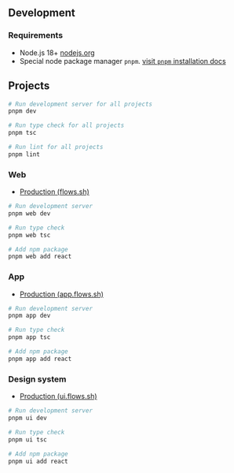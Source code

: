 ## Development

### Requirements

- Node.js 18+ [nodejs.org](https://nodejs.org/)
- Special node package manager `pnpm`. [visit `pnpm` installation docs](https://pnpm.io/installation)

## Projects

```bash
# Run development server for all projects
pnpm dev

# Run type check for all projects
pnpm tsc

# Run lint for all projects
pnpm lint
```

### Web

- [Production (flows.sh)](https://flows.sh)

```bash
# Run development server
pnpm web dev

# Run type check
pnpm web tsc

# Add npm package
pnpm web add react
```

### App

- [Production (app.flows.sh)](https://app.flows.sh)

```bash
# Run development server
pnpm app dev

# Run type check
pnpm app tsc

# Add npm package
pnpm app add react
```

### Design system

- [Production (ui.flows.sh)](https://ui.flows.sh)

```bash
# Run development server
pnpm ui dev

# Run type check
pnpm ui tsc

# Add npm package
pnpm ui add react
```
